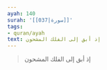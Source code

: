 ```yaml
---
ayah: 140
surah: '[[037|سورة]]'
tags:
- quran/ayah
text: إذ أبق إلى الفلك المشحون
---
```

> إذ أبق إلى الفلك المشحون
